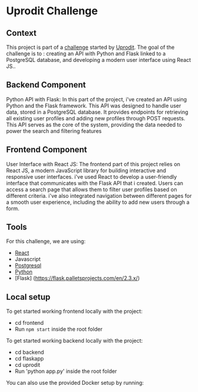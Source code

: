 # Uprodit Challenge

## Context

This project is part of a [challenge](https://doc.uprodit.com/docs/challenge/) started by [Uprodit](https://www.uprodit.com/). The goal of the challenge is to : creating an API with Python and Flask linked to a PostgreSQL database, and developing a modern user interface using React JS..

## Backend Component

Python API with Flask: In this part of the project, i've created an API using Python and the Flask framework. This API was designed to handle user data, stored in a PostgreSQL database. It provides endpoints for retrieving all existing user profiles and adding new profiles through POST requests.
This API serves as the core of the system, providing the data needed to power the search and filtering features

## Frontend Component

User Interface with React JS: The frontend part of this project relies on React JS, a modern JavaScript library for building interactive and responsive user interfaces. i've used React to develop a user-friendly interface that communicates with the Flask API that i created. Users can access a search page that allows them to filter user profiles based on different criteria. i've also integrated navigation between different pages for a smooth user experience, including the ability to add new users through a form.

## Tools

For this challenge, we are using:

- [React](https://reactjs.org/) 
- Javascript
- [Postgresql](https://www.postgresql.org/)
- [Python](https://www.python.org/)
- [Flask] (https://flask.palletsprojects.com/en/2.3.x/)

## Local setup

To get started working frontend locally with the project:

- cd frontend
- Run `npm start` inside the root folder

To get started working backend locally with the project:

- cd backend
- cd flaskapp
- cd uprodit 
- Run 'python app.py' inside the root folder

You can also use the provided Docker setup by running: